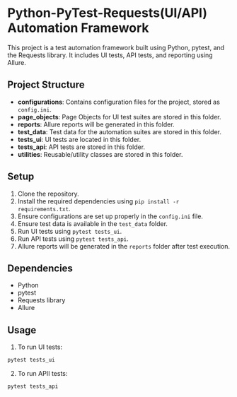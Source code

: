 # Python-PyTest-Requests(UI/API) Automation Framework

This project is a test automation framework built using Python, pytest, and the Requests library. It includes UI tests, API tests, and reporting using Allure.

## Project Structure

- **configurations**: Contains configuration files for the project, stored as `config.ini`.
- **page_objects**: Page Objects for UI test suites are stored in this folder.
- **reports**: Allure reports will be generated in this folder.
- **test_data**: Test data for the automation suites are stored in this folder.
- **tests_ui**: UI tests are located in this folder.
- **tests_api**: API tests are stored in this folder.
- **utilities**: Reusable/utility classes are stored in this folder.

## Setup

1. Clone the repository.
2. Install the required dependencies using `pip install -r requirements.txt`.
3. Ensure configurations are set up properly in the `config.ini` file.
4. Ensure test data is available in the `test_data` folder.
5. Run UI tests using `pytest tests_ui`.
6. Run API tests using `pytest tests_api`.
7. Allure reports will be generated in the `reports` folder after test execution.

## Dependencies

- Python
- pytest
- Requests library
- Allure

## Usage

1. To run UI tests:

```bash
pytest tests_ui
```
2. To run APII tests:

```bash
pytest tests_api
```
